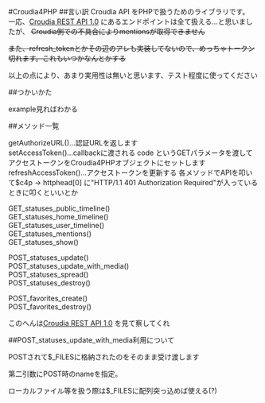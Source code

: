 #Croudia4PHP
##言い訳
Croudia API をPHPで扱うためのライブラリです。  
一応、[Croudia REST API 1.0](http://developer.croudia.com/docs/api10)
にあるエンドポイントは全て扱える…と思いましたが、  ~~Croudia側での不具合によりmentionsが取得できません~~  

~~また、refresh_tokenとかその辺のアレも実装してないので、めっちゃトークン切れます。これもいつかなんとかする~~  

以上の点により、あまり実用性は無いと思います、テスト程度に使ってください

##つかいかた

example見ればわかる

##メソッド一覧

getAuthorizeURL()…認証URLを返します  
setAccessToken()…callbackに渡される code というGETパラメータを渡してアクセストークンをCroudia4PHPオブジェクトにセットします  
refreshAccessToken()…アクセストークンを更新する 各メソッドでAPIを叩いて$c4p -> httphead[0] に"HTTP/1.1 401 Authorization Required"が入っているときに叩くといいとか


GET_statuses_public_timeline()  
GET_statuses_home_timeline()  
GET_statuses_user_timeline()  
GET_statuses_mentions()  
GET_statuses_show()  

POST_statuses_update()  
POST_statuses_update_with_media()  
POST_statuses_spread()  
POST_statuses_destroy()  



POST_favorites_create()  
POST_favorites_destroy()  

このへんは[Croudia REST API 1.0](http://developer.croudia.com/docs/api10) を見て察してくれ

##POST_statuses_update_with_media利用について

POSTされて$_FILESに格納されたのをそのまま受け渡します

第二引数にPOST時のnameを指定。

ローカルファイル等を扱う際は$_FILESに配列突っ込めば使える(?)


